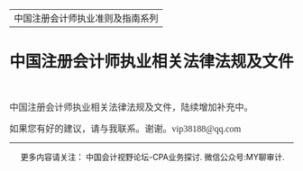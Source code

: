 ﻿<!DOCTYPE HTML PUBLIC "-//W3C//DTD HTML 4.0 Transitional//EN">
<HTML xmlns:o = "urn:schemas-microsoft-com:office:office"><HEAD><TITLE>中国注册会计师执业相关法律法规及文件</TITLE>
<META content="text/html; charset=gb2312" http-equiv=Content-Type>
<META name=GENERATOR content="MSHTML 11.00.10570.1001"><LINK rel=stylesheet 
href="_template.css"></HEAD>
<BODY>
<DIV id=nsbanner>
<DIV id=bannerrow1>
<TABLE class=bannerparthead>
  <TBODY>
  <TR id=hdr>
    <TD class=runninghead noWrap>中国注册会计师执业准则及指南系列</TD></TR></TBODY></TABLE></DIV>
<DIV id=titlerow>
<H1 class=dtH1>中国注册会计师执业相关法律法规及文件</H1></DIV></DIV>
<DIV id=nstext><BR>
<P>
<P><FONT color=#333333 size=3 face=微软雅黑>中国注册会计师执业相关法律法规及文件，陆续增加补充中。</FONT></P>
<P><FONT color=#333333 size=3 
face=微软雅黑>如果您有好的建议，请与我联系。谢谢。vip38188@qq.com</FONT></P></DIV>
<DIV id=nstext>
<HR>
</DIV>
<DIV class=footer>
<P>&nbsp;&nbsp;&nbsp;&nbsp;&nbsp;更多内容请关注： 中国会计视野论坛-CPA业务探讨. 
微信公众号:MY聊审计.</P></DIV></BODY></HTML>
